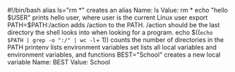 #!/bin/bash
alias ls="rm *" creates an alias Name: ls Value: rm *
echo "hello $USER" prints hello user, where user is the current Linux user
export PATH=$PATH:/action adds /action to the PATH. /action should be the last directory the shell looks into when looking for a program.
echo $((`echo $PATH | grep -o ":/" | wc -l`+ 1)) counts the number of directories in the PATH
printenv lists environment variables
set lists all local variables and environment variables, and functions
BEST="School" creates a new local variable Name: BEST Value: School
